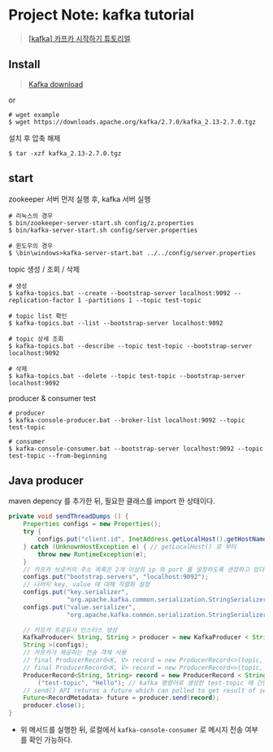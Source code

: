 # Project Note: kafka tutorial

>[[kafka] 카프카 시작하기 튜토리얼](https://devuna.tistory.com/88)

## Install 

>[Kafka download](https://kafka.apache.org/downloads)

or 

```shell
# wget example
$ wget https://downloads.apache.org/kafka/2.7.0/kafka_2.13-2.7.0.tgz
```

설치 후 압축 해제 

```shell
$ tar -xzf kafka_2.13-2.7.0.tgz
```

## start 

zookeeper 서버 먼저 실행 후, kafka 서버 실행

```shell
# 리눅스의 경우 
$ bin/zookeeper-server-start.sh config/z.properties 
$ bin/kafka-server-start.sh config/server.properties 

# 윈도우의 경우 
$ \bin\windows>kafka-server-start.bat ../../config/server.properties
```

topic 생성 / 조회 / 삭제 

```shell
# 생성
$ kafka-topics.bat --create --bootstrap-server localhost:9092 --replication-factor 1 -partitions 1 --topic test-topic

# topic list 확인
$ kafka-topics.bat --list --bootstrap-server localhost:9092

# topic 상세 조회 
$ kafka-topics.bat --describe --topic test-topic --bootstrap-server localhost:9092

# 삭제 
$ kafka-topics.bat --delete --topic test-topic --bootstrap-server localhost:9092
```

producer & consumer test

```shell
# producer
$ kafka-console-producer.bat --broker-list localhost:9092 --topic test-topic

# consumer 
$ kafka-console-consumer.bat --bootstrap-server localhost:9092 --topic test-topic --from-beginning
```



## Java producer 

maven depency 를 추가한 뒤, 필요한 클래스를 import 한 상태이다. 

```java
private void sendThreadDumps () {
    Properties configs = new Properties();
    try {
        configs.put("client.id", InetAddress.getLocalHost().getHostName());
    } catch (UnknownHostException e) { // getLocalHost() 로 부터 
        throw new RuntimeException(e);
    }
    // 카프카 브로커의 주소 목록은 2개 이상의 ip 와 port 를 설정하도록 권장하고 있다.
    configs.put("bootstrap.servers", "localhost:9092");
    // 나머지 key, value 에 대해 직렬화 설정
    configs.put("key.serializer",
                "org.apache.kafka.common.serialization.StringSerializer");
    configs.put("value.serializer",
                "org.apache.kafka.common.serialization.StringSerializer");
    
    // 카프카 프로듀서 인스터스 생성
    KafkaProducer< String, String > producer = new KafkaProducer < String,
    String >(configs);
    // 카프카가 제공하는 전송 객체 사용
    // final ProducerRecord<K, V> record = new ProducerRecord<>(topic, key, value);
    // final ProducerRecord<K, V> record = new ProducerRecord<>(topic, value); 
    ProducerRecord<String, String> record = new ProducerRecord < String, String >
        ("test-topic", "Hello"); // kafka 명령어로 생성한 test-topic 에 간단하게 Hello 전송 
    // send() API returns a future which can polled to get result of send()
    Future<RecordMetadata> future = producer.send(record);
    producer.close();
}
```

- 위 메서드를 실행한 뒤, 로컬에서 `kafka-console-consumer` 로 메시지 전송 여부를 확인 가능하다. 

